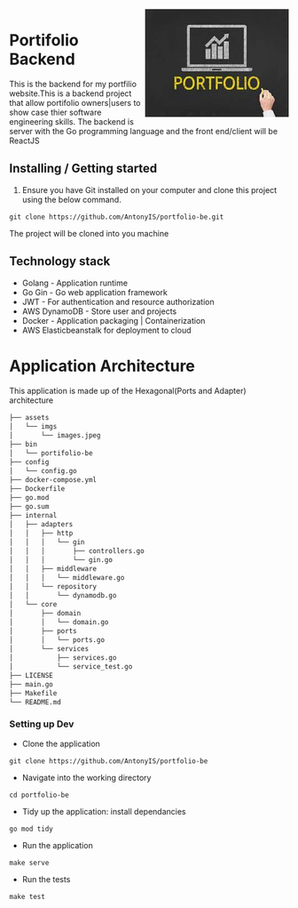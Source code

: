 <img src="./assets/imgs/images.jpeg" alt="Logo of the project" align="right">

# Portifolio Backend
This is the backend for my portfilio website.This is a backend project that allow portifolio owners|users to show case thier software engineering skills.
The backend is server with the Go programming language and the front end/client will be ReactJS

## Installing / Getting started
1. Ensure you have Git installed on your computer and clone this project using the below command.
```
git clone https://github.com/AntonyIS/portfolio-be.git
```
The project will be cloned into you machine

## Technology stack
*   Golang - Application runtime
*   Go Gin - Go web application framework
*   JWT - For authentication and resource authorization
*   AWS DynamoDB - Store user and projects
*   Docker - Application packaging | Containerization
*   AWS Elasticbeanstalk for deployment to cloud

# Application Architecture
This application is made up of the Hexagonal(Ports and Adapter) architecture

```
├── assets
│   └── imgs
│       └── images.jpeg
├── bin
│   └── portifolio-be
├── config
│   └── config.go
├── docker-compose.yml
├── Dockerfile
├── go.mod
├── go.sum
├── internal
│   ├── adapters
│   │   ├── http
│   │   │   └── gin
│   │   │       ├── controllers.go
│   │   │       └── gin.go
│   │   ├── middleware
│   │   │   └── middleware.go
│   │   └── repository
│   │       └── dynamodb.go
│   └── core
│       ├── domain
│       │   └── domain.go
│       ├── ports
│       │   └── ports.go
│       └── services
│           ├── services.go
│           └── service_test.go
├── LICENSE
├── main.go
├── Makefile
└── README.md

```
<!-- ## Developing 

<!-- ### Built With
List main libraries, frameworks used including versions (React, Angular etc...)

### Prerequisites
What is needed to set up the dev environment. For instance, global dependencies or any other tools. include download links.

-->
### Setting up Dev
* Clone the application
```
git clone https://github.com/AntonyIS/portfolio-be
```
* Navigate into the working directory
```
cd portfolio-be
```
* Tidy up the application: install dependancies
```
go mod tidy
```
* Run the application
```
make serve
```
* Run the tests
```
make test
```
<!-- 
```shell
git clone https://github.com/your/your-project.git
cd your-project/
packagemanager install
```

And state what happens step-by-step. If there is any virtual environment, local server or database feeder needed, explain here.

### Building

If your project needs some additional steps for the developer to build the
project after some code changes, state them here. for example:

```shell
./configure
make
make install
```

Here again you should state what actually happens when the code above gets
executed.

### Deploying / Publishing
give instructions on how to build and release a new version
In case there's some step you have to take that publishes this project to a
server, this is the right time to state it.

```shell
packagemanager deploy your-project -s server.com -u username -p password
```

And again you'd need to tell what the previous code actually does.

## Versioning

We can maybe use [SemVer](http://semver.org/) for versioning. For the versions available, see the [link to tags on this repository](/tags).


## Configuration

Here you should write what are all of the configurations a user can enter when using the project.

## Tests

Describe and show how to run the tests with code examples.
Explain what these tests test and why.

```shell
Give an example
```

## Style guide

Explain your code style and show how to check it.

## Api Reference

If the api is external, link to api documentation. If not describe your api including authentication methods as well as explaining all the endpoints with their required parameters.


## Database

Explaining what database (and version) has been used. Provide download links.
Documents your database design and schemas, relations etc... 

## Licensing

State what the license is and how to find the text version of the license. --> 